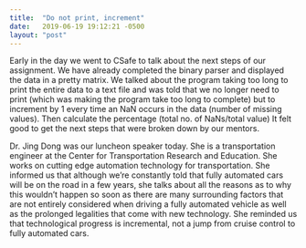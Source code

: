```yaml
---
title:  "Do not print, increment"
date:   2019-06-19 19:12:21 -0500
layout: "post"
---
```


Early in the day we went to CSafe to talk about the next steps of our assignment. We have already completed the binary parser and displayed the data in a pretty matrix. We talked about the program taking too long to print the entire data to a text file and was told that we no longer need to print (which was making the program take too long to complete) but to increment by 1 every time an NaN occurs in the data (number of missing values). Then calculate the percentage (total no. of NaNs/total value) It felt good to get the next steps that were broken down by our mentors.

Dr. Jing Dong was our luncheon speaker today. She is a transportation engineer at the Center for Transportation Research and Education. She works on cutting edge automation technology for transportation. She informed us that although we’re constantly told that fully automated cars will be on the road in a few years, she talks about all the reasons as to why this wouldn’t happen so soon as there are many surrounding factors that are not entirely considered when driving a fully automated vehicle as well as the prolonged legalities that come with new technology. She reminded us that technological progress is incremental, not a jump from cruise control to fully automated cars.
